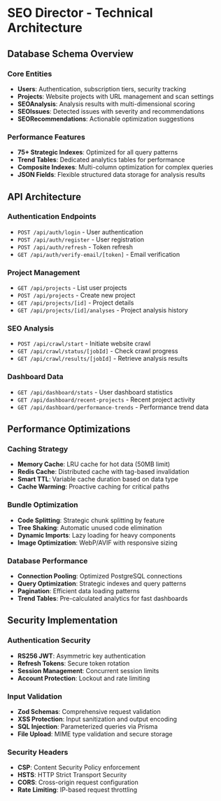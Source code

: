 # SEO Director - Technical Architecture

## Database Schema Overview

### Core Entities
- **Users**: Authentication, subscription tiers, security tracking
- **Projects**: Website projects with URL management and scan settings
- **SEOAnalysis**: Analysis results with multi-dimensional scoring
- **SEOIssues**: Detected issues with severity and recommendations
- **SEORecommendations**: Actionable optimization suggestions

### Performance Features
- **75+ Strategic Indexes**: Optimized for all query patterns
- **Trend Tables**: Dedicated analytics tables for performance
- **Composite Indexes**: Multi-column optimization for complex queries
- **JSON Fields**: Flexible structured data storage for analysis results

## API Architecture

### Authentication Endpoints
- `POST /api/auth/login` - User authentication
- `POST /api/auth/register` - User registration
- `POST /api/auth/refresh` - Token refresh
- `GET /api/auth/verify-email/[token]` - Email verification

### Project Management
- `GET /api/projects` - List user projects
- `POST /api/projects` - Create new project
- `GET /api/projects/[id]` - Project details
- `GET /api/projects/[id]/analyses` - Project analysis history

### SEO Analysis
- `POST /api/crawl/start` - Initiate website crawl
- `GET /api/crawl/status/[jobId]` - Check crawl progress
- `GET /api/crawl/results/[jobId]` - Retrieve analysis results

### Dashboard Data
- `GET /api/dashboard/stats` - User dashboard statistics
- `GET /api/dashboard/recent-projects` - Recent project activity
- `GET /api/dashboard/performance-trends` - Performance trend data

## Performance Optimizations

### Caching Strategy
- **Memory Cache**: LRU cache for hot data (50MB limit)
- **Redis Cache**: Distributed cache with tag-based invalidation
- **Smart TTL**: Variable cache duration based on data type
- **Cache Warming**: Proactive caching for critical paths

### Bundle Optimization
- **Code Splitting**: Strategic chunk splitting by feature
- **Tree Shaking**: Automatic unused code elimination
- **Dynamic Imports**: Lazy loading for heavy components
- **Image Optimization**: WebP/AVIF with responsive sizing

### Database Performance
- **Connection Pooling**: Optimized PostgreSQL connections
- **Query Optimization**: Strategic indexes and query patterns
- **Pagination**: Efficient data loading patterns
- **Trend Tables**: Pre-calculated analytics for fast dashboards

## Security Implementation

### Authentication Security
- **RS256 JWT**: Asymmetric key authentication
- **Refresh Tokens**: Secure token rotation
- **Session Management**: Concurrent session limits
- **Account Protection**: Lockout and rate limiting

### Input Validation
- **Zod Schemas**: Comprehensive request validation
- **XSS Protection**: Input sanitization and output encoding
- **SQL Injection**: Parameterized queries via Prisma
- **File Upload**: MIME type validation and secure storage

### Security Headers
- **CSP**: Content Security Policy enforcement
- **HSTS**: HTTP Strict Transport Security
- **CORS**: Cross-origin request configuration
- **Rate Limiting**: IP-based request throttling